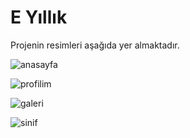 # E Yıllık

Projenin resimleri aşağıda yer almaktadır.

![anasayfa](https://user-images.githubusercontent.com/22642119/178488447-0253714b-abce-4d86-92b2-69db0dd77267.png)

![profilim](https://user-images.githubusercontent.com/22642119/178488613-c07ec790-5eb3-498d-9919-1ffea706ed40.png)

![galeri](https://user-images.githubusercontent.com/22642119/178488643-89a35433-3b8d-4dcf-a810-c99f518dcdec.png)

![sinif](https://user-images.githubusercontent.com/22642119/178488695-9a4b8e11-2365-4e07-a67f-a9ad63d1e309.png)
